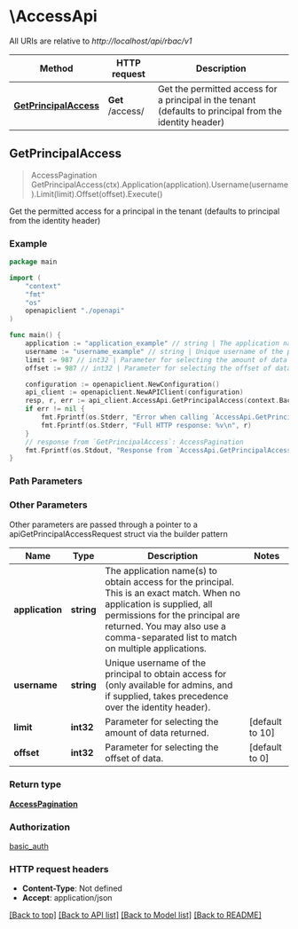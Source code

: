 # \AccessApi

All URIs are relative to *http://localhost/api/rbac/v1*

Method | HTTP request | Description
------------- | ------------- | -------------
[**GetPrincipalAccess**](AccessApi.md#GetPrincipalAccess) | **Get** /access/ | Get the permitted access for a principal in the tenant (defaults to principal from the identity header)



## GetPrincipalAccess

> AccessPagination GetPrincipalAccess(ctx).Application(application).Username(username).Limit(limit).Offset(offset).Execute()

Get the permitted access for a principal in the tenant (defaults to principal from the identity header)



### Example

```go
package main

import (
    "context"
    "fmt"
    "os"
    openapiclient "./openapi"
)

func main() {
    application := "application_example" // string | The application name(s) to obtain access for the principal. This is an exact match. When no application is supplied, all permissions for the principal are returned. You may also use a comma-separated list to match on multiple applications.
    username := "username_example" // string | Unique username of the principal to obtain access for (only available for admins, and if supplied, takes precedence over the identity header). (optional)
    limit := 987 // int32 | Parameter for selecting the amount of data returned. (optional) (default to 10)
    offset := 987 // int32 | Parameter for selecting the offset of data. (optional) (default to 0)

    configuration := openapiclient.NewConfiguration()
    api_client := openapiclient.NewAPIClient(configuration)
    resp, r, err := api_client.AccessApi.GetPrincipalAccess(context.Background(), application).Username(username).Limit(limit).Offset(offset).Execute()
    if err != nil {
        fmt.Fprintf(os.Stderr, "Error when calling `AccessApi.GetPrincipalAccess``: %v\n", err)
        fmt.Fprintf(os.Stderr, "Full HTTP response: %v\n", r)
    }
    // response from `GetPrincipalAccess`: AccessPagination
    fmt.Fprintf(os.Stdout, "Response from `AccessApi.GetPrincipalAccess`: %v\n", resp)
}
```

### Path Parameters



### Other Parameters

Other parameters are passed through a pointer to a apiGetPrincipalAccessRequest struct via the builder pattern


Name | Type | Description  | Notes
------------- | ------------- | ------------- | -------------
 **application** | **string** | The application name(s) to obtain access for the principal. This is an exact match. When no application is supplied, all permissions for the principal are returned. You may also use a comma-separated list to match on multiple applications. | 
 **username** | **string** | Unique username of the principal to obtain access for (only available for admins, and if supplied, takes precedence over the identity header). | 
 **limit** | **int32** | Parameter for selecting the amount of data returned. | [default to 10]
 **offset** | **int32** | Parameter for selecting the offset of data. | [default to 0]

### Return type

[**AccessPagination**](AccessPagination.md)

### Authorization

[basic_auth](../README.md#basic_auth)

### HTTP request headers

- **Content-Type**: Not defined
- **Accept**: application/json

[[Back to top]](#) [[Back to API list]](../README.md#documentation-for-api-endpoints)
[[Back to Model list]](../README.md#documentation-for-models)
[[Back to README]](../README.md)

